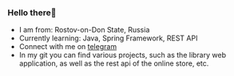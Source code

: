 ### Hello there👋

- I am from: Rostov-on-Don State, Russia
- Currently learning: Java, Spring Framework, REST API
- Connect with me on [telegram](https://t.me/wolroys)
- In my git you can find various projects, such as the library web application, as well as the rest api of the online store, etc.
